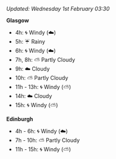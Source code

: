 *Updated: Wednesday 1st February 03:30*

**Glasgow**

* 4h: :cyclone: Windy (:cloud:)
* 5h: :umbrella: Rainy
* 6h: :cyclone: Windy (:cloud:)
* 7h, 8h: :partly_sunny: Partly Cloudy
* 9h: :cloud: Cloudy
* 10h: :partly_sunny: Partly Cloudy
* 11h - 13h: :cyclone: Windy (:partly_sunny:)
* 14h: :cloud: Cloudy
* 15h: :cyclone: Windy (:partly_sunny:)

**Edinburgh**

* 4h - 6h: :cyclone: Windy (:cloud:)
* 7h - 10h: :partly_sunny: Partly Cloudy
* 11h - 15h: :cyclone: Windy (:partly_sunny:)
